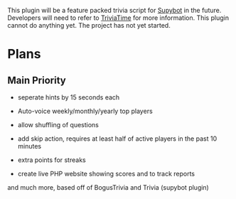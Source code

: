 This plugin will be a feature packed trivia script for [Supybot][] in the future. Developers will need to refer to [TriviaTime][] for more information.
This plugin cannot do anything yet. The project has not yet started.

# Plans
## Main Priority

* seperate hints by 15 seconds each

* Auto-voice weekly/monthly/yearly top players

* allow shuffling of questions

* add skip action, requires at least half of active players in the past 10 minutes

* extra points for streaks

* create live PHP website showing scores and to track reports

and much more, based off of BogusTrivia and Trivia (supybot plugin)

  [TriviaTime]: http://trivialand.org/triviatime/
  [Supybot]: http://sourceforge.net/projects/supybot/
